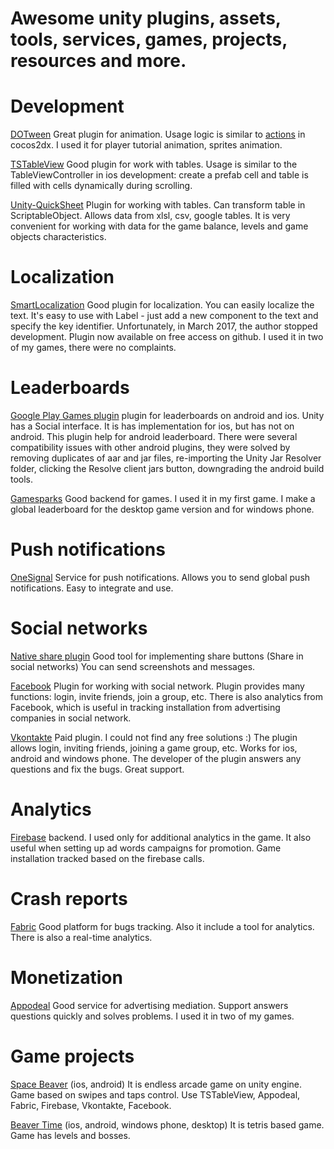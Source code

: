 # Awesome unity plugins, assets, tools, services, games, projects, resources and more.

# Development

[DOTween](http://dotween.demigiant.com) Great plugin for animation. Usage logic is similar to [actions](http://www.cocos2d-x.org/wiki/Actions) in cocos2dx. I used it for player tutorial animation, sprites animation.

[TSTableView](https://www.assetstore.unity3d.com/en/#!/content/27615) Good plugin for work with tables. Usage is similar to the TableViewController in ios development: create a prefab cell and table is filled with cells dynamically during scrolling.

[Unity-QuickSheet](https://github.com/kimsama/Unity-QuickSheet) Plugin for working with tables. Can transform table in ScriptableObject. Allows data from xlsl, csv, google tables. It is very convenient for working with data for the game balance, levels and game objects characteristics.

# Localization

[SmartLocalization](https://github.com/NiklasBorglund/Smart-Localization-2) Good plugin for localization. You can easily localize the text. It's easy to use with Label - just add a new component to the text and specify the key identifier. Unfortunately, in March 2017, the author stopped development. Plugin now available on free access on github. I used it in two of my games, there were no complaints.

# Leaderboards

[Google Play Games plugin](https://github.com/playgameservices/play-games-plugin-for-unity) plugin for leaderboards on android and ios. Unity has a Social interface. It is has implementation for ios, but has not on android. This plugin help for android leaderboard. There were several compatibility issues with other android plugins, they were solved by removing duplicates of aar and jar files, re-importing the Unity Jar Resolver folder, clicking the Resolve client jars button, downgrading the android build tools.

[Gamesparks](https://www.gamesparks.com) Good backend for games. I used it in my first game. I make a global leaderboard for the desktop game version and for windows phone.

# Push notifications

[OneSignal](https://documentation.onesignal.com/docs#section-how-do-i-get-started-) Service for push notifications. Allows you to send global push notifications. Easy to integrate and use.

# Social networks

[Native share plugin](https://github.com/ChrisMaire/unity-native-sharing) Good tool for implementing share buttons (Share in social networks) You can send screenshots and messages.

[Facebook](https://developers.facebook.com/docs/unity/) Plugin for working with social network. Plugin provides many functions: login, invite friends, join a group, etc. There is also analytics from Facebook, which is useful in tracking installation from advertising companies in social network.

[Vkontakte](https://www.assetstore.unity3d.com/en/#!/content/20127) Paid plugin. I could not find any free solutions :) The plugin allows login, inviting friends, joining a game group, etc. Works for ios, android and windows phone. The developer of the plugin answers any questions and fix the bugs. Great support.

# Analytics

[Firebase](https://firebase.google.com/docs/unity/setup) backend. I used only for additional analytics in the game. It also useful when setting up ad words campaigns for promotion. Game installation tracked based on the firebase calls.

# Crash reports

[Fabric](https://docs.fabric.io/unity/fabric/overview.html) Good platform for bugs tracking. Also it include a tool for analytics. There is also a real-time analytics.

# Monetization

[Appodeal](https://appodeal.com/+93797709d3ce9bbb08b1c065076274e4) Good service for advertising mediation. Support answers questions quickly and solves problems. I used it in two of my games.

# Game projects

[Space Beaver](https://github.com/darkwind666/BeaverAndFairies) (ios, android) It is endless arcade game on unity engine. Game based on swipes and taps control. Use TSTableView, Appodeal, Fabric, Firebase, Vkontakte, Facebook.

[Beaver Time](https://github.com/darkwind666/BeaverTetris) (ios, android, windows phone, desktop) It is tetris based game. Game has levels and bosses.
